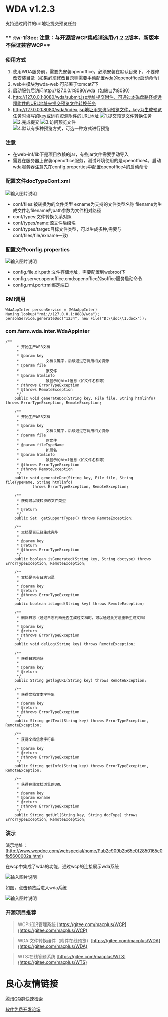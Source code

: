 # WDA v1.2.3 
支持通过附件的url地址提交预览任务

### ** :tw-1f3ee: 注意：与开源版WCP集成请选用v1.2.2版本，新版本不保证兼容WCP** 

### 使用方式
1. 使用WDA服务前，需要先安装openoffice，必须安装在默认目录下，不要修改安装目录（如果必须修改目录则需要手动配置wda的openoffice启动命令）
2. web主模块为wda-web 可部署于tomcat7下
3. 启动服务后访问http://127.0.0.1:8080/wda（如端口为8080）
4. http://127.0.0.1:8080/wda/submit.jsp地址提交附件，可通过本磁盘路径或远程附件的URL地址来提交预览文件转换任务
5. http://127.0.0.1:8080/wda/index.jsp地址用来访问预览文件，key为生成预览任务时填写的key或远程资源附件的URL地址
![1.提交预览文件转换任务](https://images.gitee.com/uploads/images/2020/0423/144233_4aabb114_24089.png "提交预览任务.png")
![2.完成提交](https://images.gitee.com/uploads/images/2020/0423/144255_58c6db21_24089.png "提交后.png")
![3.访问预览文件](https://images.gitee.com/uploads/images/2020/0423/144314_e9f3bce2_24089.png "访问预览文件.png")
![4.默认有多种预览方式，可选一种方式进行预览](https://images.gitee.com/uploads/images/2020/0423/144333_850a9081_24089.png "查看预览文件.png")
### 注意
- 在web-inf/lib下是项目依赖的jar，有些jar文件需要手动导入
- 需要在服务器上安装openoffice服务，测试环境使用的是openoffice4，启动wda服务器注意先在config.properties中配置openoffice4的启动命令


### 配置文件docTypeConf.xml
![输入图片说明](http://git.oschina.net/uploads/images/2015/1129/184440_e50ee859_24089.png "在这里输入图片标题")

- conf/files:被转换为的文件类型 exname为支持的文件类型名称 filename为生成文件名filename的path参数为文件相对路径
- conf/types:文件转换关系对照
- conf/types/name:源文件后缀名
- conf/types/target:目标文件类型，可以生成多种,需要与conf/files/file/exname一致/

				
### 配置文件config.properties
![输入图片说明](http://git.oschina.net/uploads/images/2015/1129/184507_16248aba_24089.png "在这里输入图片标题")

- config.file.dir.path:文件存储地址，需要配置到webroot下
- config.server.openoffice.cmd:openoffice的soffice服务启动命令
- config.rmi.port:rmi绑定端口
							
### RMI调用
```
WdaAppInter personService = (WdaAppInter) Naming.lookup("rmi://127.0.0.1:8888/wda");
personService.generateDoc("1234", new File("D:\\doc\\1.docx"));
```
### com.farm.wda.inter.WdaAppInter
```
/**
     * 开始生产WEB文档
     *
     * @param key
     *            文档关键字，后续通过它调用相关资源
     * @param file
     *            原文件
     * @param htmlinfo
     *            被显示的html信息（如文件名称等）
     * @throws ErrorTypeException
     * @throws RemoteException
     */
    public void generateDoc(String key, File file, String htmlinfo) throws ErrorTypeException, RemoteException;

    /**
     * 开始生产WEB文档
     *
     * @param key
     *            文档关键字，后续通过它调用相关资源
     * @param file
     *            原文件
     * @param fileTypeName
     *            扩展名
     * @param htmlinfo
     *            被显示的html信息（如文件名称等）
     * @throws ErrorTypeException
     * @throws RemoteException
     */
    public void generateDoc(String key, File file, String fileTypeName, String htmlinfo)
            throws ErrorTypeException, RemoteException;

    /**
     * 获得可以被转换的文件类型
     *
     * @return
     */
    public Set  getSupportTypes() throws RemoteException;

    /**
     * 文档是否已经生成完毕
     *
     * @param key
     * @return
     * @throws ErrorTypeException
     */
    public boolean isGenerated(String key, String doctype) throws ErrorTypeException, RemoteException;

    /**
     * 文档是否有日志记录
     *
     * @param key
     * @return
     * @throws ErrorTypeException
     */
    public boolean isLoged(String key) throws RemoteException;

    /**
     * 删除日志（通过日志判断是否生成过文档时，可以通过此方法重新生成文档）
     *
     * @param key
     * @return
     * @throws ErrorTypeException
     */
    public void delLog(String key) throws RemoteException;

    /**
     * 获得日志地址
     *
     * @param key
     * @return
     */
    public String getlogURL(String key) throws RemoteException;

    /**
     * 获得文档文本字符串
     *
     * @param key
     * @return
     * @throws ErrorTypeException
     */
    public String getText(String key) throws ErrorTypeException, RemoteException;

    /**
     * 获得文档信息字符串
     *
     * @param key
     * @return
     * @throws ErrorTypeException
     */
    public String getInfo(String key) throws ErrorTypeException, RemoteException;

    /**
     * 获得在线文档浏览的URL
     *
     * @param key
     * @param exname
     * @return
     * @throws ErrorTypeException
     */
    public String getUrl(String key, String docType) throws ErrorTypeException, RemoteException;
```
### 演示
演示地址：[http://www.wcpdoc.com/webspecial/home/Pub2c909b2b65e0f2850165e0fb5600002a.html)

在wcp中集成了wda的功能，通过wcp的连接展示wda系统

![输入图片说明](http://git.oschina.net/uploads/images/2015/1126/113716_0338142e_24089.png "在这里输入图片标题")

如图，点击预览后进入wda系统

![输入图片说明](http://git.oschina.net/uploads/images/2015/1126/113548_d2957986_24089.png "在这里输入图片标题")


### 开源项目推荐
	
> WCP:知识管理系统 [https://gitee.com/macplus/WCP](https://gitee.com/macplus/WCP)

> WDA:文件转换组件（附件在线预览）[https://gitee.com/macplus/WDA](https://gitee.com/macplus/WDA)

> WTS:在线答题系统 [https://gitee.com/macplus/WTS](https://gitee.com/macplus/WTS)

 # 良心友情链接

[腾讯QQ群快速检索](http://u.720life.cn/s/8cf73f7c)

[软件免费开发论坛](http://u.720life.cn/s/bbb01dc0)